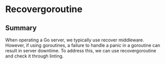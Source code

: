 # Recovergoroutine

## Summary
When operating a Go server, we typically use recover middleware. However, if using goroutines, a failure to handle a panic in a goroutine can result in server downtime. To address this, we can use recovergoroutine and check it through linting.